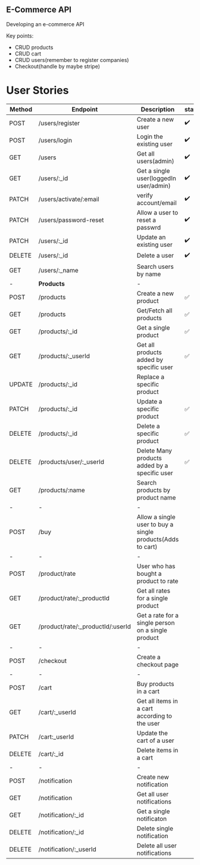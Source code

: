 ## E-Commerce API
Developing an e-commerce API

Key points:
- CRUD products
- CRUD cart
- CRUD users(remember to register companies)
- Checkout(handle by maybe stripe)

# User Stories
| Method | Endpoint | Description| status | 
| ------- | ------ | ------ | ----- | 
| POST | /users/register | Create a new user | ✔️ | 
| POST | /users/login | Login the existing user | ✔️ |
| GET | /users | Get all users(admin) | ✔️ |
| GET | /users/:_id | Get a single user(loggedIn user/admin) | ✔️ |
| PATCH | /users/activate/:email | verify account/email | ✔️ |
| PATCH | /users/password-reset | Allow a user to reset a passwrd| ✔️ |
| PATCH | /users/:_id | Update an existing user | ✔️ |
| DELETE | /users/:_id | Delete a user | ✔️ |
| GET | /users/:_name | Search users by name |
|- |**Products** | - |
| POST | /products | Create a new product |  ✅ |
| GET | /products | Get/Fetch all products |  ✅ |
| GET | /products/:_id | Get a single product |  ✅ |
| GET |/products/:_userId | Get all products added by specific user | ✅ |
| UPDATE | /products/:_id | Replace a specific product | 
| PATCH | /products/:_id | Update a specific product |  ✅ |
| DELETE | /products/:_id | Delete a specific product |  ✅ |
| DELETE | /products/user/:_userId | Delete Many products added by a specific user | ✅ |
| GET | /products/:name | Search products by product name |
| - | - | - |
| POST | /buy | Allow a single user to buy a single products(Adds to cart)| 
| - | - | - |
| POST | /product/rate | User who has bought a product to rate |
| GET | /product/rate/:_productId | Get all rates for a single product |
| GET | /product/rate/:_productId/:userId | Get a rate for a single person on a single product |
| - | - | - |
| POST | /checkout | Create a checkout page |
| - | - | - |
| POST | /cart | Buy products in a cart |
| GET | /cart/:_userId | Get all items in a cart according to the user |
| PATCH | /cart:_userId | Update the cart of a user |
| DELETE | /cart/:_id | Delete items in a cart |
| - | - | - |
| POST | /notification | Create new notification |
| GET | /notification | Get all user notifications |
| GET | /notification/:_id | Get a single notificaton |
| DELETE | /notification/:_id | Delete single notification | 
| DELETE | /notification/:_userId | Delete all user notifications | 

<!-- <table>
    <thead>
        <tr>
            <th>Layer 1</th>
            <th>Layer 2</th>
            <th>Layer 3</th>
        </tr>
    </thead>
    <tbody>
        <tr>
            <td rowspan=4>L1 Name</td>
            <td rowspan=2>L2 Name A</td>
            <td>L3 Name A</td>
        </tr>
        <tr>
            <td>L3 Name B</td>
        </tr>
        <tr>
            <td rowspan=2>L2 Name B</td>
            <td>L3 Name C</td>
        </tr>
        <tr>
            <td>L3 Name D</td>
        </tr>
    </tbody>
</table>
 -->
